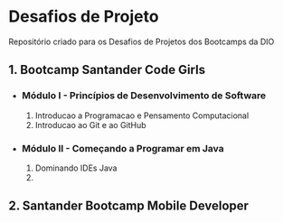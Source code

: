 # Desafios de Projeto

Repositório criado para os Desafios de Projetos dos Bootcamps da DIO

## **1. Bootcamp Santander Code Girls**

* ### Módulo I - Princípios de Desenvolvimento de Software

  1. Introducao a Programacao e Pensamento Computacional
  2. Introducao ao Git e ao GitHub


* ### Módulo II - Começando a Programar em Java
  1. Dominando IDEs Java
  2. 


## **2. Santander Bootcamp Mobile Developer**